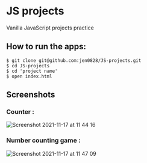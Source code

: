 # JS projects

Vanilla JavaScript projects practice

## How to run the apps:
```
$ git clone git@github.com:jen0828/JS-projects.git
$ cd JS-projects
$ cd 'project name'
$ open index.html
```
## Screenshots

### Counter :
![Screenshot 2021-11-17 at 11 44 16](https://user-images.githubusercontent.com/79845719/142196719-3f0217b2-ae5b-4af7-8f1d-296645133477.png)

### Number counting game :
![Screenshot 2021-11-17 at 11 47 09](https://user-images.githubusercontent.com/79845719/142196802-320daf85-9946-4d21-9707-c2b7fbb63495.png)

